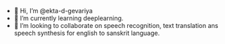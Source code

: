 - 👋 Hi, I’m @ekta-d-gevariya
- 🌱 I’m currently learning deeplearning. 
- 💞️ I’m looking to collaborate on speech recognition, text translation ans speech synthesis for english to sanskrit language.

<!---
ekta-d-gevariya/ekta-d-gevariya is a ✨ special ✨ repository because its `README.md` (this file) appears on your GitHub profile.
You can click the Preview link to take a look at your changes.
--->
